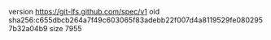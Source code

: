 version https://git-lfs.github.com/spec/v1
oid sha256:c655dbcb264a7f49c603065f83adebb22f007d4a8119529fe0802957b32a04b9
size 7955
